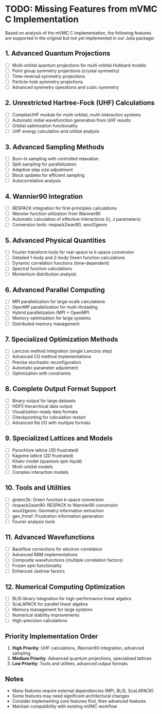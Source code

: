 # TODO: Missing Features from mVMC C Implementation

Based on analysis of the mVMC C implementation, the following features are supported in the original but not yet implemented in our Julia package:

## 1. Advanced Quantum Projections
- [ ] Multi-orbital quantum projections for multi-orbital Hubbard models
- [ ] Point group symmetry projections (crystal symmetry)
- [ ] Time-reversal symmetry projections
- [ ] Particle-hole symmetry projections
- [ ] Advanced symmetry operations and cubic symmetry

## 2. Unrestricted Hartree-Fock (UHF) Calculations
- [ ] ComplexUHF module for multi-orbital, multi-interaction systems
- [ ] Automatic initial wavefunction generation from UHF results
- [ ] Orbital optimization functionality
- [ ] UHF energy calculation and orbital analysis

## 3. Advanced Sampling Methods
- [ ] Burn-in sampling with controlled relaxation
- [ ] Split sampling for parallelization
- [ ] Adaptive step size adjustment
- [ ] Block updates for efficient sampling
- [ ] Autocorrelation analysis

## 4. Wannier90 Integration
- [ ] RESPACK integration for first-principles calculations
- [ ] Wannier function utilization from Wannier90
- [ ] Automatic calculation of effective interactions (U, J parameters)
- [ ] Conversion tools: respack2wan90, wout2geom

## 5. Advanced Physical Quantities
- [ ] Fourier transform tools for real-space to k-space conversion
- [ ] Detailed 1-body and 2-body Green function calculations
- [ ] Dynamic correlation functions (time-dependent)
- [ ] Spectral function calculations
- [ ] Momentum distribution analysis

## 6. Advanced Parallel Computing
- [ ] MPI parallelization for large-scale calculations
- [ ] OpenMP parallelization for multi-threading
- [ ] Hybrid parallelization (MPI + OpenMP)
- [ ] Memory optimization for large systems
- [ ] Distributed memory management

## 7. Specialized Optimization Methods
- [ ] Lanczos method integration (single Lanczos step)
- [ ] Advanced CG method implementations
- [ ] Precise stochastic reconfiguration
- [ ] Automatic parameter adjustment
- [ ] Optimization with constraints

## 8. Complete Output Format Support
- [ ] Binary output for large datasets
- [ ] HDF5 hierarchical data output
- [ ] Visualization-ready data formats
- [ ] Checkpointing for calculation restart
- [ ] Advanced file I/O with multiple formats

## 9. Specialized Lattices and Models
- [ ] Pyrochlore lattice (3D frustrated)
- [ ] Kagome lattice (2D frustrated)
- [ ] Kitaev model (quantum spin liquid)
- [ ] Multi-orbital models
- [ ] Complex interaction models

## 10. Tools and Utilities
- [ ] greenr2k: Green function k-space conversion
- [ ] respack2wan90: RESPACK to Wannier90 conversion
- [ ] wout2geom: Geometry information extraction
- [ ] gen_frmsf: Frustration information generation
- [ ] Fourier analysis tools

## 11. Advanced Wavefunctions
- [ ] Backflow corrections for electron correlation
- [ ] Advanced RBM implementations
- [ ] Composite wavefunctions (multiple correlation factors)
- [ ] Frozen spin functionality
- [ ] Enhanced Jastrow factors

## 12. Numerical Computing Optimization
- [ ] BLIS library integration for high-performance linear algebra
- [ ] ScaLAPACK for parallel linear algebra
- [ ] Memory management for large systems
- [ ] Numerical stability improvements
- [ ] High-precision calculations

## Priority Implementation Order
1. **High Priority**: UHF calculations, Wannier90 integration, advanced sampling
2. **Medium Priority**: Advanced quantum projections, specialized lattices
3. **Low Priority**: Tools and utilities, advanced output formats

## Notes
- Many features require external dependencies (MPI, BLIS, ScaLAPACK)
- Some features may need significant architectural changes
- Consider implementing core features first, then advanced features
- Maintain compatibility with existing mVMC workflow
